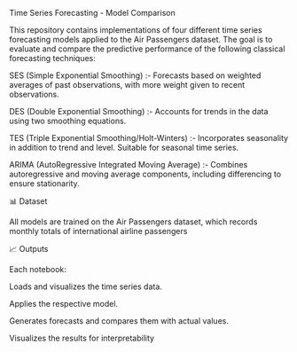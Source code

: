 Time Series Forecasting - Model Comparison

This repository contains implementations of four different time series forecasting models applied to the Air Passengers dataset.
The goal is to evaluate and compare the predictive performance of the following classical forecasting techniques:

SES (Simple Exponential Smoothing) :- Forecasts based on weighted averages of past observations, with more weight given to recent observations.

DES (Double Exponential Smoothing) :- Accounts for trends in the data using two smoothing equations.

TES (Triple Exponential Smoothing/Holt-Winters) :- Incorporates seasonality in addition to trend and level. Suitable for seasonal time series.

ARIMA (AutoRegressive Integrated Moving Average) :- Combines autoregressive and moving average components, including differencing to ensure stationarity.

📊 Dataset

All models are trained on the Air Passengers dataset, which records monthly totals of international airline passengers

📈 Outputs

Each notebook:

Loads and visualizes the time series data.

Applies the respective model.

Generates forecasts and compares them with actual values.

Visualizes the results for interpretability
